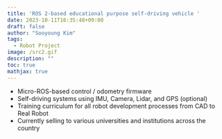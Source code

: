 ```yaml
---
title: 'ROS 2-based educational purpose self-driving vehicle '
date: 2023-10-11T16:35:48+09:00
draft: false
author: "Sooyoung Kim"
tags:
  - Robot Project
image: /src2.gif
description: ""
toc: true
mathjax: true
---
```



- Micro-ROS-based control / odometry firmware
- Self-driving systems using IMU, Camera, Lidar, and GPS (optional)
- Training curriculum for all robot development processes from CAD to Real Robot
- Currently selling to various universities and institutions across the country
